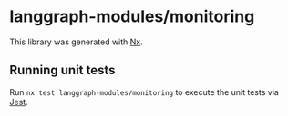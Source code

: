 # langgraph-modules/monitoring

This library was generated with [Nx](https://nx.dev).

## Running unit tests

Run `nx test langgraph-modules/monitoring` to execute the unit tests via [Jest](https://jestjs.io).
